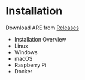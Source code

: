 # Installation
 
  Download ARE from [Releases](https://github.com/asterics/AsTeRICS/releases)

 - Installation Overview
 - Linux
 - Windows
 - macOS
 - Raspberry Pi
 - Docker

